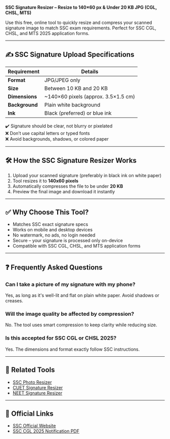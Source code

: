 **SSC Signature Resizer – Resize to 140×60 px & Under 20 KB JPG (CGL, CHSL, MTS)**

Use this free, online tool to quickly resize and compress your scanned signature image to match SSC exam requirements. Perfect for SSC CGL, CHSL, and MTS 2025 application forms.

---

## ✍️ SSC Signature Upload Specifications

| Requirement    | Details                             |
| -------------- | ----------------------------------- |
| **Format**     | JPG/JPEG only                       |
| **Size**       | Between 10 KB and 20 KB             |
| **Dimensions** | ~140×60 pixels (approx. 3.5×1.5 cm) |
| **Background** | Plain white background              |
| **Ink**        | Black (preferred) or blue ink       |

✔️ Signature should be clear, not blurry or pixelated  
❌ Don’t use capital letters or typed fonts  
❌ Avoid backgrounds, shadows, or colored paper

---

## 🛠️ How the SSC Signature Resizer Works

1. Upload your scanned signature (preferably in black ink on white paper)
2. Tool resizes it to **140x60 pixels**
3. Automatically compresses the file to be under **20 KB**
4. Preview the final image and download it instantly

---

## ✅ Why Choose This Tool?

- Matches SSC exact signature specs
- Works on mobile and desktop devices
- No watermark, no ads, no login needed
- Secure – your signature is processed only on-device
- Compatible with SSC CGL, CHSL, and MTS application forms

---

## ❓ Frequently Asked Questions

### Can I take a picture of my signature with my phone?

Yes, as long as it's well-lit and flat on plain white paper. Avoid shadows or creases.

### Will the image quality be affected by compression?

No. The tool uses smart compression to keep clarity while reducing size.

### Is this accepted for SSC CGL or CHSL 2025?

Yes. The dimensions and format exactly follow SSC instructions.

---

## 🔗 Related Tools

- [SSC Photo Resizer](/tools/image/ssc-photo-resizer)
- [CUET Signature Resizer](/tools/image/cuet-signature-resizer)
- [NEET Signature Resizer](/tools/image/neet-signature-resizer)

---

## 🔗 Official Links

- [SSC Official Website](https://ssc.nic.in/)
- [SSC CGL 2025 Notification PDF](https://ssc.nic.in/Portal/Notifications)
